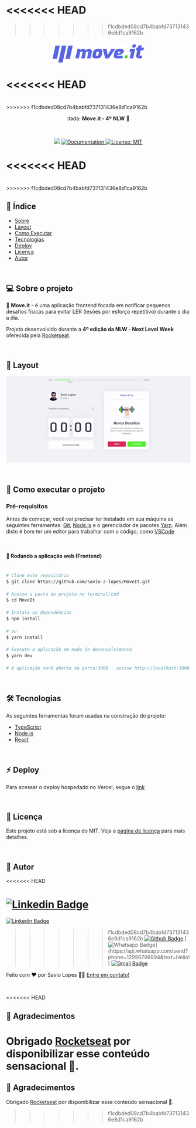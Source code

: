 <<<<<<< HEAD
=======

>>>>>>> f1cdbded08cd7b4babfd737131436e8d1ca9162b
<h3 align="center">
    <img alt="Move.it" title="Move.it" src="./assets/logotipo.svg" width="250px" />
</h3>

<<<<<<< HEAD
<br>
=======

<br> 
>>>>>>> f1cdbded08cd7b4babfd737131436e8d1ca9162b

<p align="center"> :tada: <strong>Move.it - 4º NLW</strong> 🚧</p>
 
<br>

<p align="center">
   <img src="https://img.shields.io/badge/version-0.0.1-yellow.svg" />
  
  <a href="https://github.com/savio-2-lopes">
    <img alt="Documentation" src="https://img.shields.io/badge/documentation-yes-brightgreen.svg" target="_blank" />
  </a>
 
 <a href="https://github.com/savio-2-lopes">
    <img alt="License: MIT" src="https://img.shields.io/badge/License-MIT-blue.svg" target="_blank" />
  </a>
</p>

<<<<<<< HEAD
<br>
=======
<br> 
>>>>>>> f1cdbded08cd7b4babfd737131436e8d1ca9162b

## :pushpin: Índice

- [Sobre](#sobre-o-projeto)
- [Layout](#layout)
- [Como Executar](#executar)
- [Tecnologias](#tecnologias)
- [Deploy](#deploy)
- [Licença](#licenca)
- [Autor](#autor)

<br>

<a id="sobre-o-projeto"></a>

## 💻 Sobre o projeto

🚀 **Move.it** - é uma aplicação frontend focada em notificar pequenos desafios físicas para evitar LER (lesões por esforço repetitivo) durante o dia a dia.

Projeto desenvolvido durante a **4º edição da NLW - Next Level Week** oferecida pela [Rocketseat](https://blog.rocketseat.com.br).

<br>

<a id="layout"></a>

## 🎨 Layout

<p align="center" style="display: flex; align-items: flex-start; justify-content: center;">
  <img alt="Move.it" title="#Move.it" src="./assets/01.gif" width="800px">
</p>

<br>

<a id="executar"></a>

## 🚀 Como executar o projeto

### Pré-requisitos

Antes de começar, você vai precisar ter instalado em sua máquina as seguintes ferramentas:
[Git](https://git-scm.com), [Node.js](https://nodejs.org/en/) e o gerenciador de pacotes [Yarn](https://yarnpkg.com).
Além disto é bom ter um editor para trabalhar com o código, como [VSCode](https://code.visualstudio.com/)

<br>

#### 🧭 Rodando a aplicação web (Frontend)

```bash

# Clone este repositório
$ git clone https://github.com/savio-2-lopes/MoveIt.git

# Acesse a pasta do projeto no terminal/cmd
$ cd MoveIt

# Instale as dependências
$ npm install

# ou
$ yarn install

# Execute a aplicação em modo de desenvolvimento
$ yarn dev

# A aplicação será aberta na porta:3000 - acesse http://localhost:3000

```

<br>

<a id="tecnologias"></a>

## 🛠 Tecnologias

As seguintes ferramentas foram usadas na construção do projeto:

- [TypeScript](https://www.typescriptlang.org/)
- [Node.js](https://nodejs.org/en/)
- [React](https://reactjs.org)

<br>

<a id="deploy"></a>

## :zap: Deploy

Para acessar o deploy hospedado no Vercel, segue o [link](https://move-it-savio-2-lopes.vercel.app/)

<br>

<a id="licenca"></a>

## :memo: Licença

Este projeto está sob a licença do MIT. Veja a [página de licença](https://opensource.org/licenses/MIT) para mais detalhes.

<br>

<a id="autor"></a>

## 🦸 Autor
<<<<<<< HEAD

[![Linkedin Badge](https://img.shields.io/badge/savio-lopes-blue?style=flat-square&logo=Linkedin&logoColor=white&link=https://https://www.linkedin.com/in/savio-lopes/)](https://www.linkedin.com/in/savio-lopes/)
=======
        
[![Linkedin Badge](https://img.shields.io/badge/savio-lopes-blue?style=flat-square&logo=Linkedin&logoColor=white&link=https://https://www.linkedin.com/in/savio-lopes/)](https://www.linkedin.com/in/savio-lopes/) 
>>>>>>> f1cdbded08cd7b4babfd737131436e8d1ca9162b
[![Github Badge](https://img.shields.io/badge/-Github-000?style=flat-square&logo=Github&logoColor=white&link=https://github.com/savio-2-lopes)](https://github.com/savio-2-lopes)
[![Whatsapp Badge](https://img.shields.io/badge/-Whatsapp-4CA143?style=flat-square&labelColor=4CA143&logo=whatsapp&logoColor=white&link=https://api.whatsapp.com/send?phone=12996798894&text=Hello!)](https://api.whatsapp.com/send?phone=12996798894&text=Hello!)
[![Gmail Badge](https://img.shields.io/badge/-Gmail-c14438?style=flat-square&logo=Gmail&logoColor=white&link=mailto:savioaugulopes@gmail.com)](mailto:savioaugulopes@gmail.com)

Feito com ❤️ por Savio Lopes 👋🏽 [Entre em contato!](https://www.linkedin.com/in/savio-lopes/)

<br>

<a id="agradecimento"></a>

<<<<<<< HEAD
## 💙 Agradecimentos

Obrigado [Rocketseat](https://rocketseat.com.br/) por disponibilizar esse conteúdo sensacional 🚀.
=======
## 💙  Agradecimentos
Obrigado [Rocketseat](https://rocketseat.com.br/) por disponibilizar esse conteúdo sensacional 🚀.

>>>>>>> f1cdbded08cd7b4babfd737131436e8d1ca9162b
